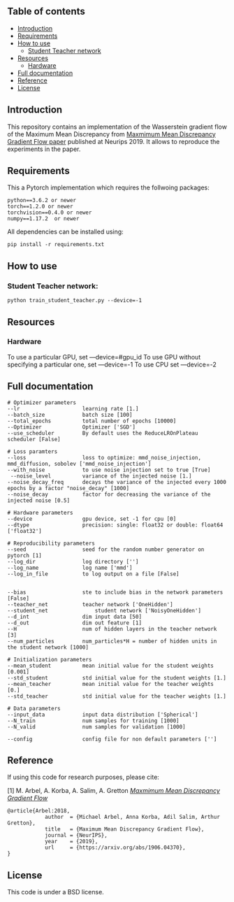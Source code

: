 ## Table of contents

* [Introduction](#introduction)
* [Requirements](#requirements)
* [How to use](#how-to-use)
   * [Student Teacher network](#student-teacher-network)
* [Resources](#resources)
   * [Hardware](#hardware)
* [Full documentation](#full-documentation)
* [Reference](#reference)
* [License](#license)

## Introduction

This repository contains an implementation of the Wasserstein gradient flow of the Maximum Mean Discrepancy from [Maxmimum Mean Discrepancy Gradient Flow paper](https://arxiv.org/abs/1906.04370) published at Neurips 2019. It allows to reproduce the experiments in the paper.


## Requirements


This a Pytorch implementation which requires the follwoing packages:

```
python==3.6.2 or newer
torch==1.2.0 or newer
torchvision==0.4.0 or newer
numpy==1.17.2  or newer
```

All dependencies can be installed using:

```
pip install -r requirements.txt
```




## How to use

### Student Teacher network:
```
python train_student_teacher.py --device=-1 
```

## Resources

### Hardware

To use a particular GPU, set —device=#gpu_id
To use GPU without specifying a particular one, set —device=-1
To use CPU set —device=-2


## Full documentation

```
# Optimizer parameters 
--lr 					learning rate [1.]
--batch_size			batch size [100]
--total_epochs			total number of epochs [10000]
--Optimizer 			Optimizer ['SGD']
--use_scheduler 		By default uses the ReduceLROnPlateau scheduler [False]

# Loss paramters
--loss					loss to optimize: mmd_noise_injection, mmd_diffusion, sobolev ['mmd_noise_injection']
--with_noise		  	to use noise injection set to true [True]
 --noise_level			variance of the injected noise [1.]
--noise_decay_freq		decays the variance of the injected every 1000 epochs by a factor "noise_decay" [1000]
--noise_decay 			factor for decreasing the variance of the injected noise [0.5]

# Hardware parameters 
--device				gpu device, set -1 for cpu [0]
--dtype					precision: single: float32 or double: float64 ['float32']

# Reproducibility parameters  
--seed					seed for the random number generator on pytorch [1]
--log_dir				log directory ['']
--log_name				log name ['mmd']
--log_in_file			to log output on a file [False]


--bias					ste to include bias in the network parameters [False]
--teacher_net			teacher network ['OneHidden']
--student_net				student network ['NoisyOneHidden']
--d_int					dim input data [50]
--d_out					dim out feature [1]
--H 					num of hidden layers in the teacher network [3]
--num_particles 		num_particles*H = number of hidden units in the student network [1000]

# Initialization parameters
--mean_student 			mean initial value for the student weights [0.001]
--std_student 			std initial value for the student weights [1.]
--mean_teacher 			mean initial value for the teacher weights [0.]
--std_teacher			std initial value for the teacher weights [1.]

# Data parameters 
--input_data 			input data distribution ['Spherical']
--N_train				num samples for training [1000]
--N_valid				num samples for validation [1000]

--config				config file for non default parameters ['']

```

## Reference

If using this code for research purposes, please cite:

[1] M. Arbel, A. Korba, A. Salim, A. Gretton [*Maxmimum Mean Discrepancy Gradient Flow*](https://arxiv.org/abs/1906.04370)

```
@article{Arbel:2018,
			author  = {Michael Arbel, Anna Korba, Adil Salim, Arthur Gretton},
			title   = {Maximum Mean Discrepancy Gradient Flow},
			journal = {NeurIPS},
			year    = {2019},
			url     = {https://arxiv.org/abs/1906.04370},
}
```


## License 

This code is under a BSD license.

